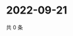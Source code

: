 # 2022-09-21

共 0 条

<!-- BEGIN WEIBO -->
<!-- 最后更新时间 Wed Sep 21 2022 04:19:45 GMT+0800 (China Standard Time) -->

<!-- END WEIBO -->
